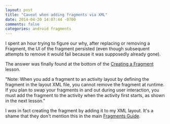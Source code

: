 ```yaml
---
layout: post
title: "Caveat when adding fragments via XML"
date: 2014-04-20 14:07:44 -0700
comments: false
categories: android fragments
---
```


I spent an hour trying to figure our why, after replacing or removing a Fragment, the UI of the
fragment persisted (even though subsequent attempts to remove it would fail because it was
supposedly already gone).

The answer was finally found at the bottom of the [Creating a Fragment](http://developer.android.com/training/basics/fragments/creating.html) lesson.

"Note: When you add a fragment to an activity layout by defining the fragment in the layout XML file, you cannot remove the fragment at runtime. If you plan to swap your fragments in and out during user interaction, you must add the fragment to the activity when the activity first starts, as shown in the next lesson."

I _was_ in fact creating the fragment by adding it to my XML layout. It's a shame that they don't mention this in the main [Fragments Guide](http://developer.android.com/guide/components/fragments.html).
